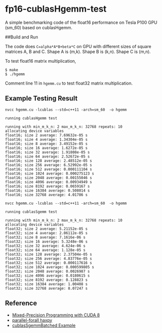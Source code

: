 # fp16-cublasHgemm-test
A simple benchmarking code of the float16 performance on Tesla P100 GPU (sm_60) based on cublasHgemm.

##Build and Run

The code does `C=alpha*A*B+beta*C` on GPU with different sizes of square matrices A, B and C. Shape A is (m,k). Shape B is (k,n). Shape C is (m,n).

To test float16 matrix multiplication,

```shell
$ make
$ ./hgemm
```

Comment line 11 in `hgemm.cu` to test float32 matrix multiplication.

## Example Testing  Result

```shell
nvcc hgemm.cu -lcublas --std=c++11 -arch=sm_60  -o hgemm

running cublasHgemm test

running with min_m_k_n: 2 max_m_k_n: 32768 repeats: 10
allocating device variables
float16; size 2 average: 7.69632e-05 s 
float16; size 4 average: 1.34304e-05 s 
float16; size 8 average: 3.49152e-05 s 
float16; size 16 average: 1.6272e-05 s 
float16; size 32 average: 1.91808e-05 s 
float16; size 64 average: 2.52672e-05 s 
float16; size 128 average: 2.48512e-05 s 
float16; size 256 average: 6.52992e-05 s 
float16; size 512 average: 0.000111104 s 
float16; size 1024 average: 0.000275123 s 
float16; size 2048 average: 0.00155046 s 
float16; size 4096 average: 0.00934949 s 
float16; size 8192 average: 0.0659167 s 
float16; size 16384 average: 0.508014 s 
float16; size 32768 average: 4.01786 s 

nvcc hgemm.cu -lcublas --std=c++11 -arch=sm_60  -o hgemm

running cublasSgemm test

running with min_m_k_n: 2 max_m_k_n: 32768 repeats: 10
allocating device variables
float32; size 2 average: 5.21152e-05 s 
float32; size 4 average: 2.06112e-05 s 
float32; size 8 average: 7.1616e-06 s 
float32; size 16 average: 5.3248e-06 s 
float32; size 32 average: 4.624e-06 s 
float32; size 64 average: 1.128e-05 s 
float32; size 128 average: 2.37504e-05 s 
float32; size 256 average: 4.83776e-05 s 
float32; size 512 average: 0.000117616 s 
float32; size 1024 average: 0.000599805 s 
float32; size 2048 average: 0.0026987 s 
float32; size 4096 average: 0.0180615 s 
float32; size 8192 average: 0.128823 s 
float32; size 16384 average: 1.00408 s 
float32; size 32768 average: 8.07247 s 
```
## Reference

* [Mixed-Precision Programming with CUDA 8](https://devblogs.nvidia.com/parallelforall/mixed-precision-programming-cuda-8/)
* [parallel-forall haxpy](https://github.com/parallel-forall/code-samples/tree/master/posts/mixed-precision)
* [cublasSgemmBatched Example](https://github.com/pyrovski/cublasSgemmBatched-example)



